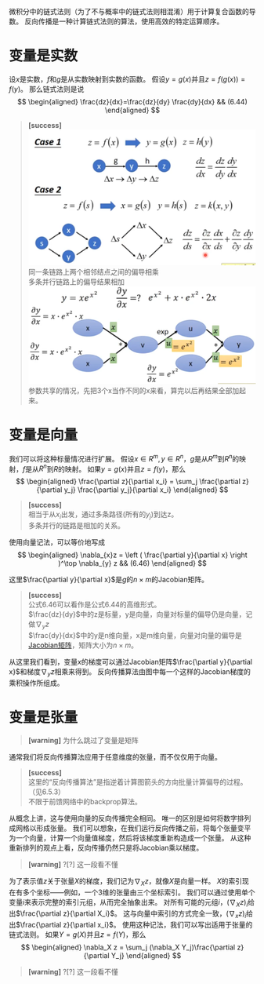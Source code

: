 微积分中的链式法则（为了不与概率中的链式法则相混淆）用于计算复合函数的导数。
反向传播是一种计算链式法则的算法，使用高效的特定运算顺序。

# 变量是实数

设$x$是实数，$f$和$g$是从实数映射到实数的函数。
假设$y=g(x)$并且$z=f(g(x))=f(y)$。
那么链式法则是说  
$$
\begin{aligned}
\frac{dz}{dx}=\frac{dz}{dy} \frac{dy}{dx} && (6.44)
\end{aligned}
$$

> **[success]**  
> ![](/assets/images/Chapter6/2.png) 
> 同一条链路上两个相邻结点之间的偏导相乘  
> 多条并行链路上的偏导结果相加
> ![](/assets/images/Chapter6/6.png)  
> 参数共享的情况，先把3个x当作不同的x来看，算完以后再结果全部加起来。  

# 变量是向量

我们可以将这种标量情况进行扩展。
假设$x\in R^m, y\in R^n$，$g$是从$R^m$到$R^n$的映射，$f$是从$R^n$到$R$的映射。
如果$y=g(x)$并且$z=f(y)$，那么  
$$
\begin{aligned}
\frac{\partial z}{\partial x_i} = \sum_j \frac{\partial z}{\partial y_j} \frac{\partial y_j}{\partial x_i}
\end{aligned}
$$

> **[success]**  
> 相当于从$x_i$出发，通过多条路径(所有的$y_j$)到达z。  
> 多条并行的链路是相加的关系。  

使用向量记法，可以等价地写成  
$$
\begin{aligned}
\nabla_{x}z = \left ( \frac{\partial y}{\partial x} \right )^\top \nabla_{y} z && (6.46)
\end{aligned}
$$

这里$\frac{\partial y}{\partial x}$是$g$的$n\times m$的Jacobian矩阵。  
> **[success]**  
> 公式6.46可以看作是公式6.44的高维形式。  
> $\frac{dz}{dy}$中的z是标量，y是向量，向量对标量的偏导仍是向量，记做$\nabla_{y} z$  
> $\frac{dy}{dx}$中的y是n维向量，x是m维向量，向量对向量的偏导是[Jacobian矩阵](https://windmissing.github.io/mathematics_basic_for_ML/LinearAlgebra/special_matrix.html)，矩阵大小为$n\times m$。  

从这里我们看到，变量$x$的梯度可以通过Jacobian矩阵$\frac{\partial y}{\partial x}$和梯度$\nabla_{y} z$相乘来得到。
反向传播算法由图中每一个这样的Jacobian梯度的乘积操作所组成。

# 变量是张量

> **[warning]** 为什么跳过了变量是矩阵  

通常我们将反向传播算法应用于任意维度的张量，而不仅仅用于向量。  
> **[success]**  
> 这里的“反向传播算法”是指逆着计算图箭头的方向批量计算偏导的过程。（见6.5.3）  
> 不限于前馈网络中的backprop算法。  

从概念上讲，这与使用向量的反向传播完全相同。 
唯一的区别是如何将数字排列成网格以形成张量。 
我们可以想象，在我们运行反向传播之前，将每个张量变平为一个向量，计算一个向量值梯度，然后将该梯度重新构造成一个张量。
从这种重新排列的观点上看，反向传播仍然只是将Jacobian乘以梯度。  
> **[warning]** ?[?] 这一段看不懂   

为了表示值$z$关于张量$X$的梯度，我们记为$\nabla_X z$，就像$X$是向量一样。
$X$的索引现在有多个坐标——例如，一个3维的张量由三个坐标索引。
我们可以通过使用单个变量$i$来表示完整的索引元组，从而完全抽象出来。
对所有可能的元组$i$，$(\nabla_X z)_i$给出$\frac{\partial z}{\partial X_i}$。
这与向量中索引的方式完全一致，$(\nabla_{x} z)_i$给出$\frac{\partial z}{\partial x_i}$。
使用这种记法，我们可以写出适用于张量的链式法则。
如果$Y=g(X)$并且$z=f(Y)$，那么  
$$
\begin{aligned}
  \nabla_X z = \sum_j (\nabla_X Y_j)\frac{\partial z}{\partial Y_j}
\end{aligned}
$$
> **[warning]** ?[?] 这一段看不懂   
